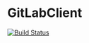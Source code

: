 # GitLabClient

[![Build Status](https://secure.travis-ci.org/simonwillcock/GitLabClient.png?branch=master)](http://travis-ci.org/simonwillcock/gitlabjs)